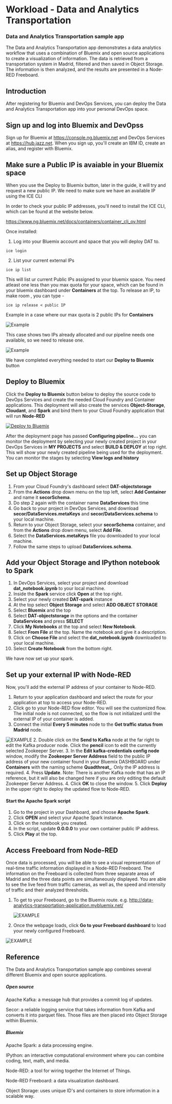 # Workload - Data and Analytics Transportation


### Data and Analytics Transportation sample app


The Data and Analytics Transportation app demonstrates
a data analytics workflow that uses a combination of Bluemix and open source applications to create a visualization of information.
The data is retrieved from a transportation system in Madrid, filtered and then saved in Object Storage. The information is then analyzed, and the results are presented in a Node-RED Freeboard.


## Introduction

After registering for Bluemix and DevOps Services, you can deploy the Data and Analytics Transportation app into your personal DevOps space.

## Sign up and log into Bluemix and DevOpss

Sign up for Bluemix at https://console.ng.bluemix.net and DevOps Services at https://hub.jazz.net.
When you sign up, you'll create an IBM ID, create an alias, and register with Bluemix.


## Make sure a Public IP is avaiable in your Bluemix space
 
  When you use the Deploy to Bluemix button, later in the guide, it will try and request a new public IP. We need to make sure we have an available IP using the ICE CLI

 In order to check your public IP addresses, you'll need to install the ICE CLI, which can be found at the website below.

https://www.ng.bluemix.net/docs/containers/container_cli_ov.html

Once installed:

1. Log into your Bluemix account and space that you will deploy DAT to.
```
ice login
```
2. List your current external IPs
```
ice ip list
```

This will list ur current Public IPs assigned to your bluemix space. You need atleast one less than you max quota for your space, which can be found in your bluemix dashboard under **Containers** at the top.
To release an IP, to make room , you can type -


 	ice ip release < public IP 
 	
Example in a case where our max quota is 2 public IPs for **Containers**

![Example](images/iplist.jpg)

This case shows two IPs already allocated and our pipeline needs one available, so we need to release one.

![Example](images/iprelease.jpg)

We have completed everything needed to start our **Deploy to Bluemix** button

## Deploy to Bluemix

Click the **Deploy to Bluemix** button below to deploy the source code to DevOps Services and create the needed Cloud Foundry and Container applications. This deployment will also create the services **Object-Storage**, **Cloudant**, and **Spark** and bind them to your Cloud Foundry application that will run **Node-RED**

 [![Deploy to Bluemix](https://bluemix.net/deploy/button.png)](https://bluemix.net/deploy?repository=https://hub.jazz.net/git/wprichar/data-analytics-transportation-application-wprichar-119)

After the deployment page has passed **Configuring pipeline...** you can monitor the deployment by selecting your newly created project in your DevOps Services in **MY PROJECTS** and select **BUILD & DEPLOY** at top right. This will show your newly created pipeline being used for the deployment. You can monitor the stages by selecting **View logs and history**


## Set up Object Storage

1. From your Cloud Foundry's dashboard select **DAT-objectstorage**
2. From the **Actions** drop down menu on the top left, select **Add Container** and name it **secorSchema**.
3. Do step 2 again with the container name **DataServices** this time
3. Go back to your project in DevOps Services, and download **secor/DataServices.metaKeys** and **secor/DataServices.schema** to your local machine.
4. Return to your Object Storage, select your **secorSchema** container, and from the **Actions** drop down menu, select **Add File**.
5. Select the **DataServices.metaKeys** file you downloaded to your local machine.
6. Follow the same steps to upload **DataServices.schema**.


## Add your Object Storage and IPython notebook to Spark

1. In DevOps Services, select your project and download **dat_notebook.ipynb** to your local machine.
2. Inside the **Spark** service click **Open** at the top right.
3. Select your newly created **DAT-spark** instance
3. At the top select **Object Storage** and select **ADD OBJECT STORAGE**
5. Select **Bluemix** and the top 
6. Select **DAT-objectstorage** in the options and the container **DataServices** and press **SELECT**
2. Click **My Notebooks** at the top and select **New Notebook**.
3. Select **From File** at the top. Name the notebook and give it a description.
4. Click on **Choose File** and select the **dat_notebook.ipynb** downloaded to your local machine.
5. Select **Create Notebook** from the bottom right.

We have now set up your spark.

## Set up your external IP with Node-RED

Now, you'll add the external IP address of your container to Node-RED.

1. Return to your application dashboard and select the route for your application at top to access your Node-RED.
2. Click go to your Node-RED flow editor. You will see the customized flow. The initial node is not connected, so the flow is not initialized until the external IP of your container is added.
3. Connect the initial **Every 5 minutes** node to the **Get traffic status from Madrid** node.

 ![EXAMPLE](images/connect_start_node.png)
2. Double click on the **Send to Kafka** node at the far right to edit the Kafka producer node. Click the **pencil** icon to edit the currently selected Zookeeper Server.
3. In the **Edit kafka-credentials config node** window, modify the **Zookeeper Server Address** field to the public IP address of your new container found in your Bluemix DASHBOARD under **Containers** with the naming scheme **Quadthreat_<a number>**. Only the IP address is required.
4. Press **Update**.
Note: There is another Kafka node that has an IP reference, but it will also be changed here if you are only editing the default Zookeeper Server Address.
4. Click **OK** to close the window.
5. Click **Deploy** in the upper right to deploy the updated flow to Node-RED.


#### Start the Apache Spark script

1. Go to the project in your Dashboard, and choose **Apache Spark**.
2. Click **OPEN** and select your Apache Spark instance.
3. Click on the notebook you created.
4. In the script, update **0.0.0.0** to your own container public IP address.
5. Click **Play** at the top.


## Access Freeboard from Node-RED

Once data is processed, you will be able to see a visual representation of real-time traffic information displayed in a Node-RED Freeboard. The information on the Freeboard is collected from three separate areas of Madrid and the three data points are simultaneously displayed. You are able to see the live feed from traffic cameras, as well as, the speed and intensity of traffic and their analyzed thresholds.

1. To get to your Freeboard, go to the Bluemix route.
e.g. http://data-analytics-transportation-application.mybluemix.net/

	![EXAMPLE](images/bluemix_route.jpg)

2. Once the webpage loads, click **Go to your Freeboard dashboard** to load your newly configured Freeboard.

  ![EXAMPLE](images/loaded_freeboard.png)

## Reference

The Data and Analytics Transportation sample app combines several different Bluemix and open source applications.

##### Open source

Apache Kafka: a message hub that provides a commit log of updates.

Secor: a reliable logging service that takes information from Kafka and converts it into parquet files. Those files are then placed into Object Storage within Bluemix.

##### Bluemix

Apache Spark: a data processing engine.

IPython: an interactive computational environment where you can combine coding, text, math, and media.

Node-RED: a tool for wiring together the Internet of Things.

Node-RED Freeboard: a data visualization dashboard.

Object Storage: uses unique ID's and containers to store information in a scalable way.
